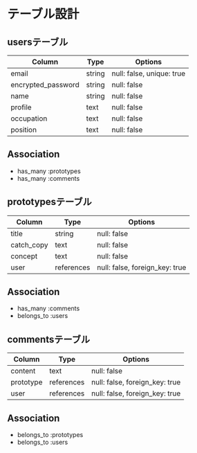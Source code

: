 # テーブル設計

## usersテーブル

| Column             | Type   | Options                    |
|--------------------|--------|----------------------------|
| email              | string | null: false, unique:  true |
| encrypted_password | string | null: false                |
| name               | string | null: false                |
| profile            | text   | null: false                |
| occupation         | text   | null: false                |
| position           | text   | null: false                |

## Association
- has_many :prototypes
- has_many :comments


## prototypesテーブル

| Column          | Type       | Options                            |
|-----------------|------------|------------------------------------|
| title           | string     | null: false                        |
| catch_copy      | text       | null: false                        |
| concept         | text       | null: false                        |
| user            | references | null: false, foreign_key: true     |

## Association
- has_many :comments
- belongs_to :users


## commentsテーブル

| Column          | Type       | Options                        |
|-----------------|------------|--------------------------------|
| content         | text       | null: false                    |
| prototype       | references | null: false, foreign_key: true |
| user            | references | null: false, foreign_key: true |

## Association
- belongs_to :prototypes
- belongs_to :users